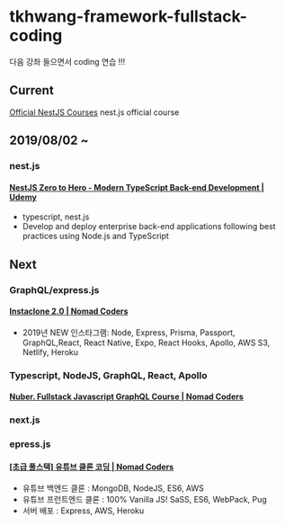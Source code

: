 # tkhwang-framework-fullstack-coding

다음 강좌 들으면서 coding 연습 !!!

## Current

[Official NestJS Courses](https://courses.nestjs.com/)
nest.js official course


## 2019/08/02 ~

### nest.js

#### [NestJS Zero to Hero - Modern TypeScript Back-end Development | Udemy](https://www.udemy.com/nestjs-zero-to-hero/)

- typescript, nest.js
- Develop and deploy enterprise back-end applications following best practices using Node.js and TypeScript

## Next

### GraphQL/express.js

#### [Instaclone 2.0 | Nomad Coders](https://academy.nomadcoders.co/p/instaclone-2-0)

- 2019년 NEW 인스타그램: Node, Express, Prisma, Passport, GraphQL,React, React Native, Expo, React Hooks, Apollo, AWS S3, Netlify, Heroku

### Typescript, NodeJS, GraphQL, React, Apollo

#### [Nuber. Fullstack Javascript GraphQL Course | Nomad Coders](https://academy.nomadcoders.co/p/nuber-fullstack-javascript-graphql-course)

### next.js

### epress.js

#### [[초급 풀스택] 유튜브 클론 코딩 | Nomad Coders](https://academy.nomadcoders.co/p/javascript-fullstack-from-zero-to-hero)

- 유튜브 백엔드 클론 : MongoDB, NodeJS, ES6, AWS
- 유튜브 프런트엔드 클론 : 100% Vanilla JS! SaSS, ES6, WebPack, Pug
- 서버 배포 : Express, AWS, Heroku
